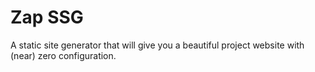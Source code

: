 # Zap SSG

A static site generator that will give you a beautiful project website with (near) zero configuration.